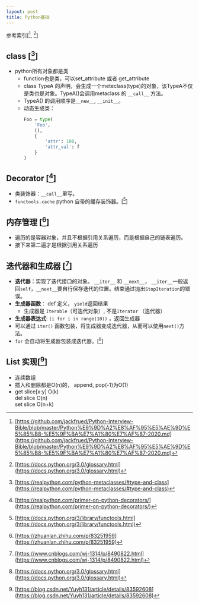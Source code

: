 ```yaml
---
layout: post
title: Python基础
---
```


参考索引[[^1], [^7]]

## class [[^2]]

  * python所有对象都是类
    * function也是类，可以set_attribute 或者 get_attribute
    * class TypeA 的声明，会生成一个meteclass(type)的对象，该TypeA不仅是类也是对象。TypeA()会调用metaclass 的 `__call__` 方法。
    * TypeA() 的调用顺序是`__new__`, `__init__`。
    * 动态生成类：
      ```python
      Foo = type(
          'Foo',
          (),
          {
              'attr': 100,
              'attr_val': f
          }
      )
      ``` 

## Decorator [[^6]]
  *  类装饰器：`__call__`里写。
  *  `functools.cache` python 自带的缓存装饰器。[[^8]]

## 内存管理 [[^3]]
  * 遍历的是容器对象，并且不根据引用关系遍历，而是根据自己的链表遍历。
  * 接下来第二遍才是根据引用关系遍历

## 迭代器和生成器 [[^4]]
  * **迭代器**：实现了迭代接口的对象。 `__iter__` 和 `__next__`， `__iter__`一般返回`self`，`__next__`要自行保存迭代的位置。结束通过抛出`StopIteration`的错误。
  * **生成器函数**： def 定义， `yield`返回结果 
    * 生成器是 `Iterable`（可迭代对象）, 不是`Iterator`  （迭代器）
  * **生成器表达式**: `(i for i in range(10))` ，返回生成器
  * 可以通过 `iter()` 函数包装，将生成器变成迭代器，从而可以使用`next()`方法。
  * `for` 会自动将生成器包装成迭代器。[[^5]]

## List 实现[[^9]]
  * 连续数组
  * 插入和删除都是O(n)的， append, pop(-1)为O(1)
  * get slice[x:y] O(k)    
    del slice O(n)    
    set slice O(n+k)   


[^1]: [https://github.com/jackfrued/Python-Interview-Bible/blob/master/Python%E9%9D%A2%E8%AF%95%E5%AE%9D%E5%85%B8-%E5%9F%BA%E7%A1%80%E7%AF%87-2020.md](https://github.com/jackfrued/Python-Interview-Bible/blob/master/Python%E9%9D%A2%E8%AF%95%E5%AE%9D%E5%85%B8-%E5%9F%BA%E7%A1%80%E7%AF%87-2020.md)

[^2]: [https://realpython.com/python-metaclasses/#type-and-class](https://realpython.com/python-metaclasses/#type-and-class)

[^3]: [https://zhuanlan.zhihu.com/p/83251959](https://zhuanlan.zhihu.com/p/83251959)

[^4]: [https://www.cnblogs.com/wj-1314/p/8490822.html](https://www.cnblogs.com/wj-1314/p/8490822.html)

[^5]: [https://docs.python.org/3.0/glossary.html](https://docs.python.org/3.0/glossary.html)

[^6]: [https://realpython.com/primer-on-python-decorators/](https://realpython.com/primer-on-python-decorators/)

[^7]: [https://docs.python.org/3.0/glossary.html](https://docs.python.org/3.0/glossary.html)

[^8]: [https://docs.python.org/3/library/functools.html](https://docs.python.org/3/library/functools.html)

[^9]: [https://blog.csdn.net/Yuyh131/article/details/83592608](https://blog.csdn.net/Yuyh131/article/details/83592608)